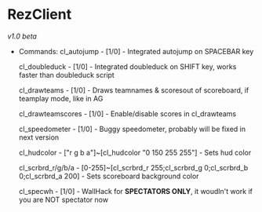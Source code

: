# RezClient
*v1.0 beta*
  * Commands:
    cl_autojump - [1/0] - Integrated autojump on SPACEBAR key 
    
    cl_doubleduck - [1/0] - Integrated doubleduck on SHIFT key, works faster than doubleduck script
    
    cl_drawteams - [1/0] - Draws teamnames & scoresout of scoreboard, if teamplay mode, like in AG
    
      cl_drawteamscores - [1/0] - Enable/disable scores in cl_drawteams
    
    cl_speedometer - [1/0] - Buggy speedometer, probably will be fixed in next version
    
    cl_hudcolor - ["r g b a"]~[cl_hudcolor "0 150 255 255"] - Sets hud color
    
    cl_scrbrd_r/g/b/a - [0-255]~[cl_scrbrd_r 255;cl_scrbrd_g 0;cl_scrbrd_b 0;cl_scrbrd_a 200] - Sets scoreboard background color
    
    cl_specwh - [1/0] - WallHack for **SPECTATORS ONLY**, it woudln't work if you are NOT spectator now
